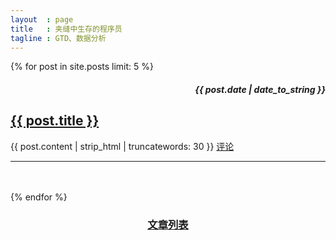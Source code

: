 ```yaml
---
layout  : page
title   : 夹缝中生存的程序员
tagline : GTD、数据分析
---
```

<div class="row">
  <div class="span12">
    <div class="row">
      <div class="span9">
        {% for post in site.posts limit: 5 %}
        <div class="row">
          <div class="span2">
            <h5 class="post-date" align="right">{{ post.date | date_to_string }}</h5>
          </div>
          <div class="span7">
            <h2><a class="post-title" href="{{site.baseurl}}{{ post.url }}">{{ post.title }}</a></h2>
            {{ post.content | strip_html | truncatewords: 30 }}
            <a href="{{site.baseurl}}{{ post.url }}">评论</a>
            <hr>
            <br/><br/>
          </div>
        </div>
        {% endfor %}
      </div>
      <div class="span3">
      </div>
    </div>
  </div>
</div>
<div class="row">
  <center><h3><a href="{{ site.baseurl }}/archive.html">文章列表</a></h3></center>
</div>
